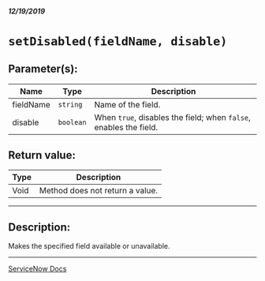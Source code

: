 ##### 12/19/2019
# `setDisabled(fieldName, disable)`

## Parameter(s):
| Name | Type | Description |
|---|---|---|
| fieldName | `string` | Name of the field. |
| disable | `boolean` | When `true`, disables the field; when `false`, enables the field. |

## Return value:
| Type | Description |
|---|---|
| Void | Method does not return a value. |

---

## Description:
Makes the specified field available or unavailable.

---

[ServiceNow Docs](https://developer.servicenow.com/app.do#!/api_doc?v=newyork&id=r_GlideFormSetDisabled_String_Boolean)